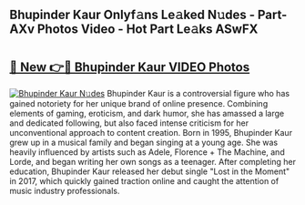 ## Bhupinder Kaur Onlyf𝚊ns Le𝚊ked N𝚞des - Part-AXv Photos Video - Hot Part Le𝚊ks ASwFX

# <h2><a href="http://ab72126.deff.icu/?id=Bhupinder+Kaur">🔗 New 👉🔴 Bhupinder Kaur VIDEO Photos</a></h2>

[![Bhupinder Kaur N𝚞des](https://i.imgur.com/rIISA9y.gif)](http://ab72126.deff.icu/?id=Bhupinder+Kaur)
Bhupinder Kaur is a controversial figure who has gained notoriety for her unique brand of online presence. Combining elements of gaming, eroticism, and dark humor, she has amassed a large and dedicated following, but also faced intense criticism for her unconventional approach to content creation. Born in 1995, Bhupinder Kaur grew up in a musical family and began singing at a young age. She was heavily influenced by artists such as Adele, Florence + The Machine, and Lorde, and began writing her own songs as a teenager. After completing her education, Bhupinder Kaur released her debut single "Lost in the Moment" in 2017, which quickly gained traction online and caught the attention of music industry professionals.
